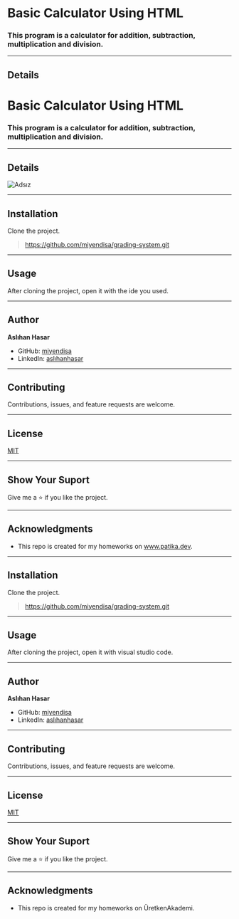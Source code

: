 # Basic Calculator Using HTML

### This program is a calculator for addition, subtraction, multiplication and division.

---

## Details
# Basic Calculator Using HTML

### This program is a calculator for addition, subtraction, multiplication and division.

---

## Details
![Adsız](https://user-images.githubusercontent.com/99024872/213915042-4be63e78-1a19-452d-b5f3-217e3525fb8f.png)

---

## Installation
Clone the project.
> https://github.com/miyendisa/grading-system.git

---

## Usage
After cloning the project, open it with the ide you used.

---

## Author
**Aslıhan Hasar**

* GitHub: [miyendisa](https://github.com/miyendisa)
* LinkedIn: [aslıhanhasar](https://www.linkedin.com/in/asl%C4%B1hanhasar
  )
---

## Contributing
Contributions, issues, and feature requests are welcome.

---

## License

[MIT](https://choosealicense.com/licenses/mit/)

---

## Show Your Suport
Give me a &#11088; if you like the project.

---

## Acknowledgments
* This repo is created for my homeworks on www.patika.dev.

---

## Installation
Clone the project.
> https://github.com/miyendisa/grading-system.git

---

## Usage
After cloning the project, open it with visual studio code.

---

## Author
**Aslıhan Hasar**

* GitHub: [miyendisa](https://github.com/miyendisa)
* LinkedIn: [aslıhanhasar](https://www.linkedin.com/in/asl%C4%B1hanhasar
  )
---

## Contributing
Contributions, issues, and feature requests are welcome.

---

## License

[MIT](https://choosealicense.com/licenses/mit/)

---

## Show Your Suport
Give me a &#11088; if you like the project.

---

## Acknowledgments
* This repo is created for my homeworks on ÜretkenAkademi.
